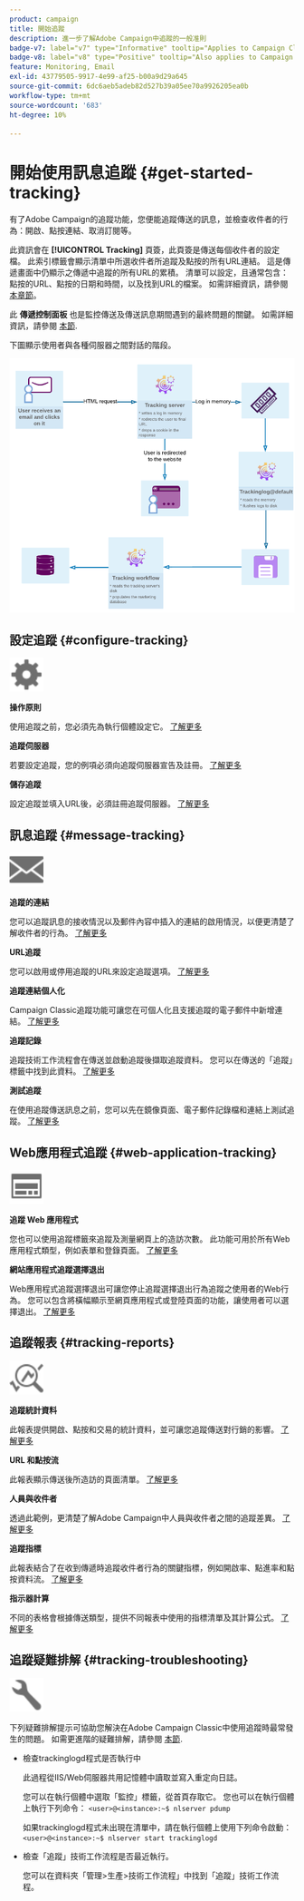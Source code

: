 ```yaml
---
product: campaign
title: 開始追蹤
description: 進一步了解Adobe Campaign中追蹤的一般准則
badge-v7: label="v7" type="Informative" tooltip="Applies to Campaign Classic v7"
badge-v8: label="v8" type="Positive" tooltip="Also applies to Campaign v8"
feature: Monitoring, Email
exl-id: 43779505-9917-4e99-af25-b00a9d29a645
source-git-commit: 6dc6aeb5adeb82d527b39a05ee70a9926205ea0b
workflow-type: tm+mt
source-wordcount: '683'
ht-degree: 10%

---
```


# 開始使用訊息追蹤 {#get-started-tracking}



有了Adobe Campaign的追蹤功能，您便能追蹤傳送的訊息，並檢查收件者的行為：開啟、點按連結、取消訂閱等。

此資訊會在 **[!UICONTROL Tracking]** 頁簽，此頁簽是傳送每個收件者的設定檔。 此索引標籤會顯示清單中所選收件者所追蹤及點按的所有URL連結。 這是傳遞畫面中仍顯示之傳遞中追蹤的所有URL的累積。 清單可以設定，且通常包含：點按的URL、點按的日期和時間，以及找到URL的檔案。 如需詳細資訊，請參閱[本章節](../../platform/using/editing-a-profile.md#tracking-tab)。

此 **傳遞控制面板** 也是監控傳送及傳送訊息期間遇到的最終問題的關鍵。 如需詳細資訊，請參閱 [本節](delivery-dashboard.md).

下圖顯示使用者與各種伺服器之間對話的階段。

![](assets/tracking-diagram.png)

## 設定追蹤 {#configure-tracking}

<img src="assets/do-not-localize/icon-configure.svg" width="60px">

**操作原則**

使用追蹤之前，您必須先為執行個體設定它。 [了解更多](../../installation/using/deploying-an-instance.md#operating-principle)

**追蹤伺服器**

若要設定追蹤，您的例項必須向追蹤伺服器宣告及註冊。 [了解更多](../../installation/using/deploying-an-instance.md#tracking-server)

**儲存追蹤**

設定追蹤並填入URL後，必須註冊追蹤伺服器。 [了解更多](../../installation/using/deploying-an-instance.md#saving-tracking)

## 訊息追蹤 {#message-tracking}

<img src="assets/do-not-localize/icon-message-tracking.svg" width="60px">

**追蹤的連結**

您可以追蹤訊息的接收情況以及郵件內容中插入的連結的啟用情況，以便更清楚了解收件者的行為。 [了解更多](how-to-configure-tracked-links.md)

**URL追蹤**

您可以啟用或停用追蹤的URL來設定追蹤選項。 [了解更多](personalizing-url-tracking.md)

**追蹤連結個人化**

Campaign Classic追蹤功能可讓您在可個人化且支援追蹤的電子郵件中新增連結。 [了解更多](tracking-personalized-links.md)

**追蹤記錄**

追蹤技術工作流程會在傳送並啟動追蹤後擷取追蹤資料。 您可以在傳送的「追蹤」標籤中找到此資料。 [了解更多](accessing-the-tracking-logs.md)

**測試追蹤**

在使用追蹤傳送訊息之前，您可以先在鏡像頁面、電子郵件記錄檔和連結上測試追蹤。 [了解更多](testing-tracking.md)

## Web應用程式追蹤 {#web-application-tracking}

<img src="assets/do-not-localize/icon-web-app.svg" width="60px">

**追蹤 Web 應用程式**

您也可以使用追蹤標籤來追蹤及測量網頁上的造訪次數。 此功能可用於所有Web應用程式類型，例如表單和登錄頁面。 [了解更多](../../web/using/tracking-a-web-application.md)

**網站應用程式追蹤選擇退出**

Web應用程式追蹤選擇退出可讓您停止追蹤選擇退出行為追蹤之使用者的Web行為。 您可以包含將橫幅顯示至網頁應用程式或登陸頁面的功能，讓使用者可以選擇退出。 [了解更多](../../web/using/web-application-tracking-opt-out.md)

## 追蹤報表 {#tracking-reports}

<img src="assets/do-not-localize/icon_monitor.svg" width="60px">

**追蹤統計資料**

此報表提供開啟、點按和交易的統計資料，並可讓您追蹤傳送對行銷的影響。 [了解更多](../../reporting/using/delivery-reports.md#tracking-statistics)

**URL 和點按流**

此報表顯示傳送後所造訪的頁面清單。 [了解更多](../../reporting/using/delivery-reports.md#urls-and-click-streams)

**人員與收件者**

透過此範例，更清楚了解Adobe Campaign中人員與收件者之間的追蹤差異。 [了解更多](../../reporting/using/person-people-recipients.md)

**追蹤指標**

此報表結合了在收到傳遞時追蹤收件者行為的關鍵指標，例如開啟率、點進率和點按資料流。 [了解更多](../../reporting/using/delivery-reports.md#tracking-indicators)

**指示器計算**

不同的表格會根據傳送類型，提供不同報表中使用的指標清單及其計算公式。 [了解更多](../../reporting/using/indicator-calculation.md)

## 追蹤疑難排解 {#tracking-troubleshooting}

<img src="assets/do-not-localize/icon-troubleshooting.svg" width="60px">

下列疑難排解提示可協助您解決在Adobe Campaign Classic中使用追蹤時最常發生的問題。 如需更進階的疑難排解，請參閱 [本節](tracking-troubleshooting.md).

* 檢查trackinglogd程式是否執行中

   此過程從IIS/Web伺服器共用記憶體中讀取並寫入重定向日誌。

   您可以在執行個體中選取「監控」標籤，從首頁存取它。 您也可以在執行個體上執行下列命令： `<user>@<instance>:~$ nlserver pdump`

   如果trackinglogd程式未出現在清單中，請在執行個體上使用下列命令啟動： `<user>@<instance>:~$ nlserver start trackinglogd`

* 檢查「追蹤」技術工作流程是否最近執行。

   您可以在資料夾「管理>生產>技術工作流程」中找到「追蹤」技術工作流程。
